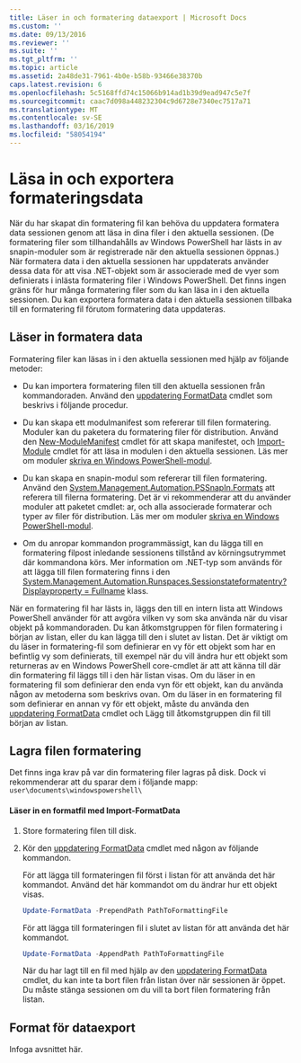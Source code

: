 ```yaml
---
title: Läser in och formatering dataexport | Microsoft Docs
ms.custom: ''
ms.date: 09/13/2016
ms.reviewer: ''
ms.suite: ''
ms.tgt_pltfrm: ''
ms.topic: article
ms.assetid: 2a48de31-7961-4b0e-b58b-93466e38370b
caps.latest.revision: 6
ms.openlocfilehash: 5c5168ffd74c15066b914ad1b39d9ead947c5e7f
ms.sourcegitcommit: caac7d098a448232304c9d6728e7340ec7517a71
ms.translationtype: MT
ms.contentlocale: sv-SE
ms.lasthandoff: 03/16/2019
ms.locfileid: "58054194"
---
```

# <a name="loading-and-exporting-formatting-data"></a>Läsa in och exportera formateringsdata

När du har skapat din formatering fil kan behöva du uppdatera formatera data sessionen genom att läsa in dina filer i den aktuella sessionen. (De formatering filer som tillhandahålls av Windows PowerShell har lästs in av snapin-moduler som är registrerade när den aktuella sessionen öppnas.) När formatera data i den aktuella sessionen har uppdaterats använder dessa data för att visa .NET-objekt som är associerade med de vyer som definierats i inlästa formatering filer i Windows PowerShell. Det finns ingen gräns för hur många formatering filer som du kan läsa in i den aktuella sessionen. Du kan exportera formatera data i den aktuella sessionen tillbaka till en formatering fil förutom formatering data uppdateras.

## <a name="loading-format-data"></a>Läser in formatera data

Formatering filer kan läsas in i den aktuella sessionen med hjälp av följande metoder:

- Du kan importera formatering filen till den aktuella sessionen från kommandoraden. Använd den [uppdatering FormatData](/powershell/module/Microsoft.PowerShell.Utility/Update-FormatData) cmdlet som beskrivs i följande procedur.

- Du kan skapa ett modulmanifest som refererar till filen formatering. Moduler kan du paketera du formatering filer för distribution. Använd den [New-ModuleManifest](/powershell/module/Microsoft.PowerShell.Core/New-ModuleManifest) cmdlet för att skapa manifestet, och [Import-Module](/powershell/module/Microsoft.PowerShell.Core/Import-Module) cmdlet för att läsa in modulen i den aktuella sessionen. Läs mer om moduler [skriva en Windows PowerShell-modul](../module/writing-a-windows-powershell-module.md).

- Du kan skapa en snapin-modul som refererar till filen formatering. Använd den [System.Management.Automation.PSSnapIn.Formats](/dotnet/api/System.Management.Automation.PSSnapIn.Formats) att referera till filerna formatering. Det är vi rekommenderar att du använder moduler att paketet cmdlet: ar, och alla associerade formaterar och typer av filer för distribution. Läs mer om moduler [skriva en Windows PowerShell-modul](../module/writing-a-windows-powershell-module.md).

- Om du anropar kommandon programmässigt, kan du lägga till en formatering filpost inledande sessionens tillstånd av körningsutrymmet där kommandona körs. Mer information om .NET-typ som används för att lägga till filen formatering finns i den [System.Management.Automation.Runspaces.Sessionstateformatentry? Displayproperty = Fullname](/dotnet/api/System.Management.Automation.Runspaces.SessionStateFormatEntry) klass.

När en formatering fil har lästs in, läggs den till en intern lista att Windows PowerShell använder för att avgöra vilken vy som ska använda när du visar objekt på kommandoraden. Du kan åtkomstgruppen för filen formatering i början av listan, eller du kan lägga till den i slutet av listan. Det är viktigt om du läser in formatering-fil som definierar en vy för ett objekt som har en befintlig vy som definierats, till exempel när du vill ändra hur ett objekt som returneras av en Windows PowerShell core-cmdlet är att att känna till där din formatering fil läggs till i den här listan  visas. Om du läser in en formatering fil som definierar den enda vyn för ett objekt, kan du använda någon av metoderna som beskrivs ovan.  Om du läser in en formatering fil som definierar en annan vy för ett objekt, måste du använda den [uppdatering FormatData](/powershell/module/Microsoft.PowerShell.Utility/Update-FormatData) cmdlet och Lägg till åtkomstgruppen din fil till början av listan.

## <a name="storing-your-formatting-file"></a>Lagra filen formatering

Det finns inga krav på var din formatering filer lagras på disk. Dock vi rekommenderar att du sparar dem i följande mapp: `user\documents\windowspowershell\`

#### <a name="loading-a-format-file-using-import-formatdata"></a>Läser in en formatfil med Import-FormatData

1. Store formatering filen till disk.

2. Kör den [uppdatering FormatData](/powershell/module/Microsoft.PowerShell.Utility/Update-FormatData) cmdlet med någon av följande kommandon.

   För att lägga till formateringen fil först i listan för att använda det här kommandot. Använd det här kommandot om du ändrar hur ett objekt visas.

   ```powershell
   Update-FormatData -PrependPath PathToFormattingFile
   ```

   För att lägga till formateringen fil i slutet av listan för att använda det här kommandot.

   ```powershell
   Update-FormatData -AppendPath PathToFormattingFile
   ```

   När du har lagt till en fil med hjälp av den [uppdatering FormatData](/powershell/module/Microsoft.PowerShell.Utility/Update-FormatData) cmdlet, du kan inte ta bort filen från listan över när sessionen är öppet. Du måste stänga sessionen om du vill ta bort filen formatering från listan.

## <a name="exporting-format-data"></a>Format för dataexport

Infoga avsnittet här.
